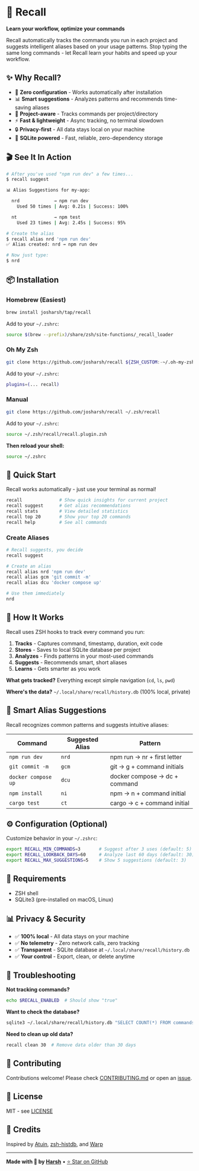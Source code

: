 # 🧠 Recall

**Learn your workflow, optimize your commands**

Recall automatically tracks the commands you run in each project and suggests intelligent aliases based on your usage patterns. Stop typing the same long commands - let Recall learn your habits and speed up your workflow.

## ✨ Why Recall?

- 🎯 **Zero configuration** - Works automatically after installation
- 📊 **Smart suggestions** - Analyzes patterns and recommends time-saving aliases
- 🚀 **Project-aware** - Tracks commands per project/directory
- ⚡ **Fast & lightweight** - Async tracking, no terminal slowdown
- 🔒 **Privacy-first** - All data stays local on your machine
- 💾 **SQLite powered** - Fast, reliable, zero-dependency storage

## 🎬 See It In Action

```bash
# After you've used "npm run dev" a few times...
$ recall suggest

📊 Alias Suggestions for my-app:

  nrd             → npm run dev
    Used 50 times | Avg: 0.21s | Success: 100%

  nt              → npm test
    Used 23 times | Avg: 2.45s | Success: 95%

# Create the alias
$ recall alias nrd 'npm run dev'
✅ Alias created: nrd → npm run dev

# Now just type:
$ nrd
```

## 📦 Installation

### Homebrew (Easiest)

```bash
brew install josharsh/tap/recall
```

Add to your `~/.zshrc`:
```bash
source $(brew --prefix)/share/zsh/site-functions/_recall_loader
```

### Oh My Zsh

```bash
git clone https://github.com/josharsh/recall ${ZSH_CUSTOM:-~/.oh-my-zsh/custom}/plugins/recall
```

Add to your `~/.zshrc`:
```bash
plugins=(... recall)
```

### Manual

```bash
git clone https://github.com/josharsh/recall ~/.zsh/recall
```

Add to your `~/.zshrc`:
```bash
source ~/.zsh/recall/recall.plugin.zsh
```

**Then reload your shell:**
```bash
source ~/.zshrc
```

## 🚀 Quick Start

Recall works automatically - just use your terminal as normal!

```bash
recall              # Show quick insights for current project
recall suggest      # Get alias recommendations
recall stats        # View detailed statistics
recall top 20       # Show your top 20 commands
recall help         # See all commands
```

### Create Aliases

```bash
# Recall suggests, you decide
recall suggest

# Create an alias
recall alias nrd 'npm run dev'
recall alias gcm 'git commit -m'
recall alias dcu 'docker compose up'

# Use them immediately
nrd
```

## 🧠 How It Works

Recall uses ZSH hooks to track every command you run:

1. **Tracks** - Captures command, timestamp, duration, exit code
2. **Stores** - Saves to local SQLite database per project
3. **Analyzes** - Finds patterns in your most-used commands
4. **Suggests** - Recommends smart, short aliases
5. **Learns** - Gets smarter as you work

**What gets tracked?** Everything except simple navigation (`cd`, `ls`, `pwd`)

**Where's the data?** `~/.local/share/recall/history.db` (100% local, private)

## 🎯 Smart Alias Suggestions

Recall recognizes common patterns and suggests intuitive aliases:

| Command | Suggested Alias | Pattern |
|---------|----------------|---------|
| `npm run dev` | `nrd` | npm run → nr + first letter |
| `git commit -m` | `gcm` | git → g + command initials |
| `docker compose up` | `dcu` | docker compose → dc + command |
| `npm install` | `ni` | npm → n + command initial |
| `cargo test` | `ct` | cargo → c + command initial |

## ⚙️ Configuration (Optional)

Customize behavior in your `~/.zshrc`:

```bash
export RECALL_MIN_COMMANDS=3       # Suggest after 3 uses (default: 5)
export RECALL_LOOKBACK_DAYS=60     # Analyze last 60 days (default: 30)
export RECALL_MAX_SUGGESTIONS=5    # Show 5 suggestions (default: 3)
```

## 🔧 Requirements

- ZSH shell
- SQLite3 (pre-installed on macOS, Linux)

## 📊 Privacy & Security

- ✅ **100% local** - All data stays on your machine
- ✅ **No telemetry** - Zero network calls, zero tracking
- ✅ **Transparent** - SQLite database at `~/.local/share/recall/history.db`
- ✅ **Your control** - Export, clean, or delete anytime

## 🐛 Troubleshooting

**Not tracking commands?**
```bash
echo $RECALL_ENABLED  # Should show "true"
```

**Want to check the database?**
```bash
sqlite3 ~/.local/share/recall/history.db "SELECT COUNT(*) FROM commands;"
```

**Need to clean up old data?**
```bash
recall clean 30  # Remove data older than 30 days
```

## 🤝 Contributing

Contributions welcome! Please check [CONTRIBUTING.md](CONTRIBUTING.md) or open an [issue](https://github.com/josharsh/recall/issues).

## 📝 License

MIT - see [LICENSE](LICENSE)

## 🙏 Credits

Inspired by [Atuin](https://github.com/atuinsh/atuin), [zsh-histdb](https://github.com/larkery/zsh-histdb), and [Warp](https://www.warp.dev/)

---

**Made with 🧠 by [Harsh](https://github.com/josharsh)** • [⭐ Star on GitHub](https://github.com/josharsh/recall)